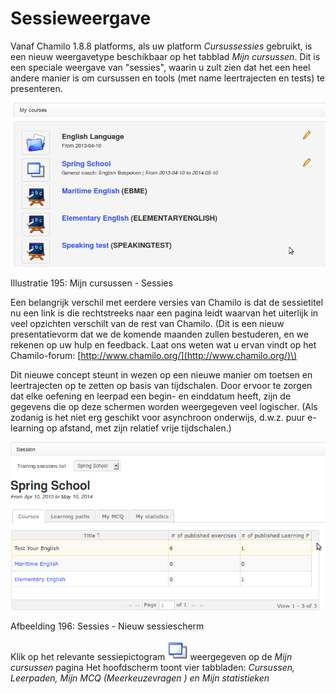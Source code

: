 # Sessieweergave

Vanaf Chamilo 1.8.8 platforms, als uw platform _Cursussessies_ gebruikt, is een nieuw weergavetype beschikbaar op het tabblad _Mijn cursussen_. Dit is een speciale weergave van "sessies", waarin u zult zien dat het een heel andere manier is om cursussen en tools \(met name leertrajecten en tests\) te presenteren.

![](../../.gitbook/assets/images262%20%283%29.png)

Illustratie 195: Mijn cursussen - Sessies

Een belangrijk verschil met eerdere versies van Chamilo is dat de sessietitel nu een link is die rechtstreeks naar een pagina leidt waarvan het uiterlijk in veel opzichten verschilt van de rest van Chamilo. \(Dit is een nieuw presentatievorm dat we de komende maanden zullen bestuderen, en we rekenen op uw hulp en feedback. Laat ons weten wat u ervan vindt op het Chamilo-forum: [http://www.chamilo.org/](http://www.chamilo.org/)\)

Dit nieuwe concept steunt in wezen op een nieuwe manier om toetsen en leertrajecten op te zetten op basis van tijdschalen. Door ervoor te zorgen dat elke oefening en leerpad een begin- en einddatum heeft, zijn de gegevens die op deze schermen worden weergegeven veel logischer. \(Als zodanig is het niet erg geschikt voor asynchroon onderwijs, d.w.z. puur e-learning op afstand, met zijn relatief vrije tijdschalen.\)

![](../../.gitbook/assets/graphics370%20%283%29.png)

Afbeelding 196: Sessies - Nieuw sessiescherm

Klik op het relevante sessiepictogram ![](../../.gitbook/assets/graphics372%20%283%29.png) weergegeven op de _Mijn cursussen_ pagina Het hoofdscherm toont vier tabbladen: _Cursussen, Leerpaden, Mijn MCQ \(Meerkeuzevragen \) en Mijn statistieken_

